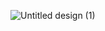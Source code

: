 ![Untitled design (1)](https://github.com/user-attachments/assets/6aea2919-1015-46b5-bafa-10729fe68f70)
